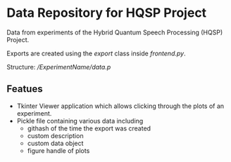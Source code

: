 # Data Repository for HQSP Project

Data from experiments of the Hybrid Quantum Speech Processing (HQSP) Project.

Exports are created using the *export* class inside *frontend.py*.

Structure: */ExperimentName/data.p*

## Featues

- Tkinter Viewer application which allows clicking through the plots of an experiment.
- Pickle file containing various data including
  - githash of the time the export was created
  - custom description
  - custom data object
  - figure handle of plots
